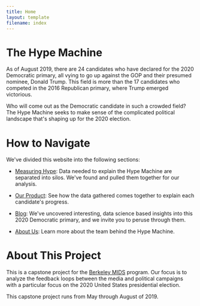 ```yaml
---
title: Home
layout: template
filename: index
--- 
```


# The Hype Machine

As of August 2019, there are 24 candidates who have declared for the 2020 Democratic primary, all vying to go up against the GOP and their presumed nominee, Donald Trump. This field is more than the 17 candidates who competed in the 2016 Republican primary, where Trump emerged victorious.

Who will come out as the Democratic candidate in such a crowded field? The Hype Machine seeks to make sense of the complicated political landscape that's shaping up for the 2020 election.

# How to Navigate

We've divided this website into the following sections:

* [Measuring Hype](https://berkeley-politics-capstone.github.io/politics-capstone/hype.html): Data needed to explain the Hype Machine are separated into silos. We've found and pulled them together for our analysis.

* [Our Product](https://berkeley-politics-capstone.github.io/politics-capstone/product.html): See how the data gathered comes together to explain each candidate's progress.

* [Blog](https://berkeley-politics-capstone.github.io/politics-capstone/blog.html): We've uncovered interesting, data science based insights into this 2020 Democratic primary, and we invite you to peruse through them.

* [About Us](https://berkeley-politics-capstone.github.io/politics-capstone/about.html): Learn more about the team behind the Hype Machine.

# About This Project

This is a capstone project for the [Berkeley MIDS](https://datascience.berkeley.edu/academics/) program. Our focus is to analyze the feedback loops between the media and political campaigns with a particular focus on the 2020 United States presidential election.

This capstone project runs from May through August of 2019.

